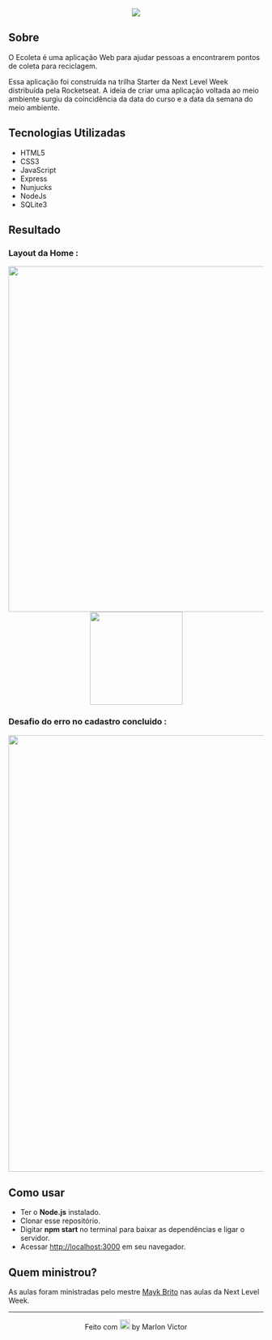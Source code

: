 <center><img src="https://user-images.githubusercontent.com/62356988/84291662-cbce8f00-ab1b-11ea-9fd4-07889511e582.png"></center>
  
## Sobre
O Ecoleta é uma aplicação Web para ajudar pessoas a encontrarem pontos de coleta para reciclagem.  
  
Essa aplicação foi construída na trilha Starter da Next Level Week distribuída pela Rocketseat. A ideia de criar uma aplicação voltada ao meio ambiente surgiu da coincidência da data do curso e a data da semana do meio ambiente.

## Tecnologias Utilizadas
* HTML5
* CSS3
* JavaScript
* Express
* Nunjucks
* NodeJs
* SQLite3

## Resultado
### Layout da Home :

<center><img src="https://user-images.githubusercontent.com/62356988/84293981-e6563780-ab1e-11ea-96f3-d550688eaccb.jpg" width="681px"><img src="https://user-images.githubusercontent.com/62356988/84504477-6650de80-ac92-11ea-9a50-be6c395eef12.jpg" width="183px"></center>
  
### Desafio do erro no cadastro concluido :

<center><img src="https://user-images.githubusercontent.com/62356988/84293914-cc1c5980-ab1e-11ea-8de6-e1a649c26fe7.gif" width="860px"></center>

## Como usar

* Ter o **Node.js** instalado.
* Clonar esse repositório. 
* Digitar **npm start** no terminal para baixar as dependências e ligar o servidor.
* Acessar [http://localhost:3000](http://localhost:3000) em seu navegador.

## Quem ministrou?

As aulas foram ministradas pelo mestre [Mayk Brito](https://www.gitshowcase.com/maykbrito) nas aulas da Next Level Week.

___
<center>Feito com <img src="https://github.githubassets.com/images/icons/emoji/unicode/1f49c.png" width="20px"> by Marlon Victor</center>